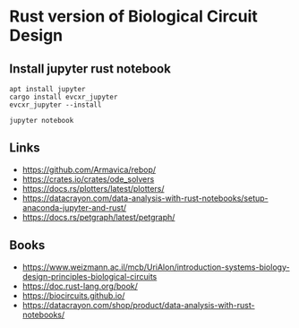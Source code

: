 # Rust version of Biological Circuit Design


## Install jupyter rust notebook

```shell
apt install jupyter
cargo install evcxr_jupyter
evcxr_jupyter --install
```

```jupyter notebook```

## Links

* https://github.com/Armavica/rebop/
* https://crates.io/crates/ode_solvers
* https://docs.rs/plotters/latest/plotters/
* https://datacrayon.com/data-analysis-with-rust-notebooks/setup-anaconda-jupyter-and-rust/
* https://docs.rs/petgraph/latest/petgraph/

## Books

* https://www.weizmann.ac.il/mcb/UriAlon/introduction-systems-biology-design-principles-biological-circuits
* https://doc.rust-lang.org/book/
* https://biocircuits.github.io/
* https://datacrayon.com/shop/product/data-analysis-with-rust-notebooks/
